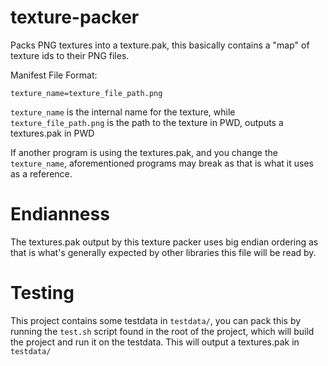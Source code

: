 # texture-packer

Packs PNG textures into a texture.pak, this basically contains a "map" of texture ids to their PNG files.

Manifest File Format:
```
texture_name=texture_file_path.png
```

`texture_name` is the internal name for the texture, while `texture_file_path.png` is the path to the texture in PWD, outputs a textures.pak in PWD

If another program is using the textures.pak, and you change the `texture_name`, aforementioned programs may break as that is what it uses as a reference.

# Endianness

The textures.pak output by this texture packer uses big endian ordering as that is what's generally expected by other libraries this file will be read by.

# Testing

This project contains some testdata in `testdata/`, you can pack this by running the `test.sh` script found in the root of the project, which will build the project and run it on the testdata. This will output a textures.pak in `testdata/`